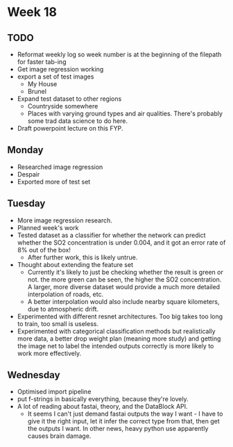 # Week 18

## TODO
- Reformat weekly log so week number is at the beginning of the filepath for faster tab-ing 
- Get image regression working 
- export a set of test images
  - My House
  - Brunel 
- Expand test dataset to other regions
  - Countryside somewhere 
  - Places with varying ground types and air qualities. There's probably some trad data science to do here. 
- Draft powerpoint lecture on this FYP. 

## Monday
- Researched image regression 
- Despair
- Exported more of test set

## Tuesday 
- More image regression research. 
- Planned week's work
- Tested dataset as a classifier for whether the network can predict whether the SO2 concentration is under 0.004, and it got an error rate of 8% out of the box! 
  - After further work, this is likely untrue. 
- Thought about extending the feature set 
  - Currently it's likely to just be checking whether the result is green or not. the more green can be seen, the higher the SO2 concentration. A larger, more diverse dataset would provide a much more detailed interpolation of roads, etc.
  - A better interpolation would also include nearby square kilometers, due to atmospheric drift.
- Experimented with different resnet architectures. Too big takes too long to train, too small is useless. 
- Experimented with categorical classification methods but realistically more data, a better drop weight plan (meaning more study) and getting the image net to label the intended outputs correctly is more likely to work more effectively.

## Wednesday
- Optimised import pipeline
- put f-strings in basically everything, because they're lovely. 
- A lot of reading about fastai, theory, and the DataBlock API. 
  - It seems I can't just demand fastai outputs the way I want - I have to give it the right input, let it infer the correct type from that, then get the outputs I want. In other news, heavy python use apparently causes brain damage.  
